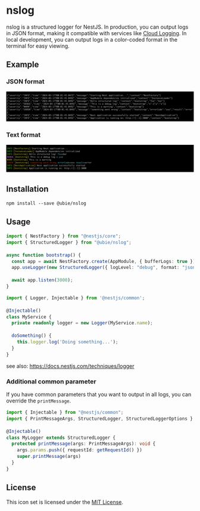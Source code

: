 # nslog

nslog is a structured logger for NestJS. In production, you can output logs in JSON format, making it compatible with services like [Cloud Logging](https://cloud.google.com/logging/docs/structured-logging). In local development, you can output logs in a color-coded format in the terminal for easy viewing.

## Example

### JSON format

![json](https://github.com/ubie-oss/nslog/raw/main/assets/json.png)

### Text format

![text](https://github.com/ubie-oss/nslog/raw/main/assets/text.png)

## Installation

```
npm install --save @ubie/nslog
```

## Usage

```typescript
import { NestFactory } from "@nestjs/core";
import { StructuredLogger } from "@ubie/nslog";

async function bootstrap() {
  const app = await NestFactory.create(AppModule, { bufferLogs: true });
  app.useLogger(new StructuredLogger({ logLevel: "debug", format: "json" }));

  await app.listen(3000);
}
```

```typescript
import { Logger, Injectable } from '@nestjs/common';

@Injectable()
class MyService {
  private readonly logger = new Logger(MyService.name);

  doSomething() {
    this.logger.log('Doing something...');
  }
}
```

see also: https://docs.nestjs.com/techniques/logger

### Additional common parameter

If you have common parameters that you want to output in all logs, you can override the `printMessage`.

```typescript
import { Injectable } from "@nestjs/common";
import { PrintMessageArgs, StructuredLogger, StructuredLoggerOptions } from "./structured-logger";

@Injectable()
class MyLogger extends StructuredLogger {
  protected printMessage(args: PrintMessageArgs): void {
    args.params.push({ requestId: getRequestId() })
    super.printMessage(args)
  }
}
```

## License

This icon set is licensed under the [MIT License](https://github.com/ubie-oss/nslog/blob/main/LICENSE).
